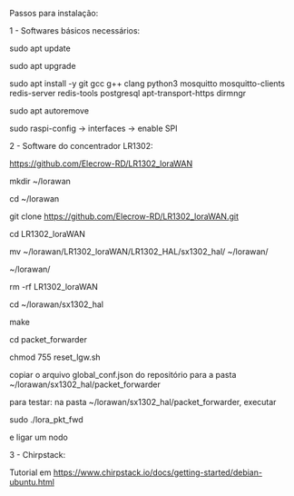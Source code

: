 Passos para instalação:

1 - Softwares básicos necessários:

sudo apt update

sudo apt upgrade

sudo apt install -y git gcc g++ clang python3 mosquitto mosquitto-clients redis-server redis-tools postgresql apt-transport-https dirmngr

sudo apt autoremove

sudo raspi-config -> interfaces -> enable SPI

2 - Software do concentrador LR1302:

https://github.com/Elecrow-RD/LR1302_loraWAN

mkdir ~/lorawan

cd ~/lorawan

git clone https://github.com/Elecrow-RD/LR1302_loraWAN.git

cd LR1302_loraWAN

mv ~/lorawan/LR1302_loraWAN/LR1302_HAL/sx1302_hal/ ~/lorawan/

~/lorawan/

rm -rf LR1302_loraWAN

cd ~/lorawan/sx1302_hal

make

cd packet_forwarder

chmod 755 reset_lgw.sh 

copiar o arquivo global_conf.json do repositório para a pasta ~/lorawan/sx1302_hal/packet_forwarder

para testar: na pasta ~/lorawan/sx1302_hal/packet_forwarder, executar

sudo ./lora_pkt_fwd 

e ligar um nodo

3 - Chirpstack:

Tutorial em https://www.chirpstack.io/docs/getting-started/debian-ubuntu.html





